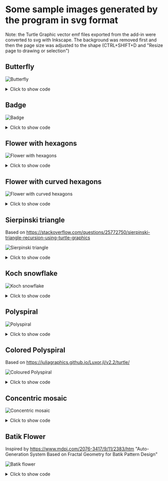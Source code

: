 # Some sample images generated by the program in svg format
Note: the Turtle Graphic vector emf files exported from the add-in were converted to svg with Inkscape. The background was removed first and then the page size was adjusted to the shape (CTRL+SHIFT+D and "Resize page to drawing or selection")


## Butterfly
![Butterfly](./turtle-graphics-butterfly.svg?raw=true)

<details>
  <summary>Click to show code</summary>
  
```VBA
Sub butterfly()
  Dim WingSize As Single, wingColors As Variant, size As Long, i As Long
  
  turtle.Reset
  turtle.DrawingMode = ttNoScreenRefresh
  turtle.TurnLeft 45
  
  wingColors = Array(ttred, ttblue, ttmagenta, ttyellow, ttgreen, ttgold)
  With turtle:
    .PenColor = ttInvisible
    For size = 100 To 50 Step -10
      
      .FillColor = wingColors(size / 10 - 5)
      .Pendown
      For i = 1 To 4
        If i > 2 Then
          WingSize = size * 0.7
        Else
          WingSize = size
        End If
        .Movecurved WingSize, WingSize / 4, ttPetalfd
        .Movecurved -WingSize, WingSize / 4, ttPetalbk
        .TurnLeft 90
      Next i
      .PenUp
    Next size
    .PointInDirection 0
    .TurnRight 17
    .FillColor = ttInvisible
    .PenColor = ttBlack
    .Pendown
    .Movecurved 100, 95, ttQuarterEllipse
    .PenUp
    .Move -100
    .TurnLeft 17 * 2
    .Pendown
    .Movecurved 100, -95, ttQuarterEllipse
    .PenUp
    .Move -100
    
  End With
End Sub

```
</details>

## Badge
![Badge](./turtle-graphics-badge.svg?raw=true)

<details>
  <summary>Click to show code</summary>
  
```VBA
Sub Badge()
  Dim points As Long, i As Long, length As Long

  points = 6
  length = 100

  With turtle
    .Clear
    .PenUp
    .PointInDirection 0
    .FillType = ttSolid
    .FillColor = ttgold
    .PenColor = ttInvisible
    .Center
    For i = 1 To points
      .Move length
      .Point
      .PenDown
      .Ellipse length / points
      .PenUp
      .Move -length
      .Turnright 360 / points / 2
      .Move length * 0.6
      .Point
      .Move -length * 0.6
      .Turnright 360 / points / 2
    Next i
    .ClosePoints
    .PenColor = ttWhite
    .PenSize = length / points / 2
    .FillColor = ttInvisible
    .PointInDirection 90
    .PenDown
    .Ellipse 2 * length * 0.6 - length / points / 3
    .PenUp
    .FontSize = length / 3
    .FontColor = ttWhite
    .FontName = "Playbill"
    .WriteText "SHERIFF"
    .Group
    .FillColor = ttInvisible
    .PenColor = ttBlack
    .PenSize = 1
  End With

  turtle.GoToXY 20, 20
End Sub  
```
</details>

## Flower with hexagons
![Flower with hexagons](./turtle-graphics-flower1.svg?raw=true)

<details>
  <summary>Click to show code</summary>
  
```VBA
Sub flower1()
  Dim j As Long, i As Long, sides As Long, petals As Long, color As ttcolors

  sides = 6
  petals = 10
  color = ttOrange
  
  With turtle
    .Center
    .Clear
    .FillColor = color
    .PenDown
    For j = 1 To petals
      .Turnright 360 / petals
      For i = 1 To sides
        .Move 300 / sides
        .Turnright 360 / sides
      Next i
    Next j
    .PenUp
    .FillColor = ttInvisible
    .PenDown
  End With
End Sub
```
</details>


## Flower with curved hexagons
![Flower with curved hexagons](./turtle-graphics-flower2.svg?raw=true)

<details>
  <summary>Click to show code</summary>
  
```VBA
Sub flower2()
  Dim j As Long, i As Long, sides As Long, petals As Long, color As ttcolors

  sides = 6
  petals = 10
  color = ttOrange
  
  With turtle
    .Center
    .Clear
    .FillColor = color
    .PenDown
    For j = 1 To petals
      .Turnright 360 / petals
      For i = 1 To sides
        .MoveCurved 300 / sides, 110 / sides, ttaxis
        .Turnright 360 / sides
      Next i
    Next j
    .PenUp
    .FillColor = ttInvisible
    .PenDown
  End With
End Sub
```
</details>



## Sierpinski triangle
Based on <https://stackoverflow.com/questions/25772750/sierpinski-triangle-recursion-using-turtle-graphics>

![Sierpinski triangle](./turtle-graphics-sierpinski.svg?raw=true)

<details>
  <summary>Click to show code</summary>
  
```VBA
Sub sierpinski(length As Long, depth As Long)
  Dim i As Integer

  With turtle
    If depth = 0 Then
      For i = 0 To 2
        .Move length
        .TurnLeft 120
      Next i
      Exit Sub
    End If
    sierpinski length / 2, depth - 1
    .Move length / 2
    sierpinski length / 2, depth - 1
    .Move -length / 2
    .TurnLeft 60
    .Move length / 2
    .Turnright 60
    sierpinski length / 2, depth - 1
    .TurnLeft 60
    .Move -length / 2
    .Turnright 60
  End With
End Sub


Sub draw_triangle()
  Dim depth As Long
  
  depth = 3

  With turtle
    .Reset
    .DrawingMode = ttNoScreenRefresh
    .FillType = ttSolid
    .FillColor = ttyellow
    .y = .y + 100
    .x = .x - 100
    sierpinski 200, depth
    .PenUp
    .FillColor = ttInvisible
  End With
End Sub
```
</details>
  

## Koch snowflake
![Koch snowflake](./turtle-graphics-koch.svg?raw=true)

<details>
  <summary>Click to show code</summary>
  
```VBA
Sub Koch(depth As Long, length As Single)
  With turtle
    If depth = 1 Then
      .Move length
      Exit Sub
    End If
    Koch depth - 1, length / 3
    .Turnleft 60
    Koch depth - 1, length / 3
    .Turnright 120
    Koch depth - 1, length / 3
    .Turnleft 60
    Koch depth - 1, length / 3
  End With
End Sub


Sub draw_snowflake()
  Dim i As Long, depth As Long
  
  depth = 5
  
  With turtle
    .Reset
    .FillType = ttSolid
    .FillColor = ttyellow
    .PenUp
    .x = .x - 100
    .y = .y - 70
    .PenDown
    For i = 1 To 3
      Koch depth, 200
      .Turnright 120
    Next i
    .PenUp
    .FillColor = ttInvisible
  End With
End Sub



```
</details>


## Polyspiral
![Polyspiral](./turtle-graphics-polyspiral.svg?raw=true)

<details>
  <summary>Click to show code</summary>
  
```VBA
sub Spiral()

  Dim length, angle, d
  Dim c

    d = 1
    
    length = 300
    angle = 89

    
    With turtle
      .Reset
      .PenDown
      .PenSize = 0.5
      .FillColor = ttSkyBlue
      Do While length > d
        .Move length
        .TurnLeft angle
        length = length - d
      Loop
      .PenUp
      .Hide
    End With
    
End Sub


```
</details>


## Colored Polyspiral

Based on <https://juliagraphics.github.io/Luxor.jl/v2.2/turtle/>

![Coloured Polyspiral](./turtle-graphics-polyspiral2.svg?raw=true)

<details>
  <summary>Click to show code</summary>
  
```VBA
Sub Spiral()
  ' Based on https://juliagraphics.github.io/Luxor.jl/v2.2/turtle/
  Dim length, angle, d
  Dim i

    d = 0.75
    
    length = 5
    angle = 89.5

    
    With turtle
      .CanvasColor = ttBlack
      .Reset
      .DrawingMode = ttNoScreenRefresh
      .Hide
      .PenSize = 1
      .PenColor = ttCyan
      For i = 1 To 400
        .PenDown
        .Move length
        .Turnright angle
        length = length + d
        .PenHueShift 1
        .PenUp
      Next i
      .Hide
    End With
    
End Sub


```
</details>


## Concentric mosaic

![Concentric mosaic](./turtle-graphics-concentric-mosaic.svg?raw=true)

<details>
  <summary>Click to show code</summary>
  
```VBA
Sub concentric()
  Dim circ As Long, segments As Long, diameter As Long, increment As Long, segment As Long
  Dim initialSegment As Single, angle As Single, newAngle As Single, levels As Long
  
  segments = 32
  diameter = 225
  increment = 20
  levels = 11
  
  With turtle
    .Reset
    .FillColor = ttCyan
    For circ = 1 To levels
      
      initialSegment = Rnd() * 240 / segments - 120 / segments
      angle = initialSegment
      If circ <> levels Then
        .FillColor = RGB(Rnd() * 255, Rnd() * 255, Rnd() * 255)
      Else
        .FillColor = ttwhite
        segments = 1
      End If
      For segment = 1 To segments
        If segment <> segments Then
          newAngle = segment * 360 / segments + Rnd() * 240 / segments - 120 / segments
        Else
          newAngle = initialSegment
        End If
        If segments <> 1 Then
          .Arc diameter, diameter, angle, newAngle, ttsector
        Else
          .Arc diameter, diameter, angle, newAngle, TTARC
        End If
        angle = newAngle
        .FillHueShift 10
      Next segment
      diameter = diameter - increment
      segments = segments - 3
    Next circ
  
  End With
End Sub


```
</details>

## Batik Flower

Inspired by <https://www.mdpi.com/2076-3417/9/11/2383/htm> "Auto-Generation System Based on Fractal Geometry for Batik Pattern Design"

![Batik flower](./turtle-graphics-batik-flower.svg?raw=true)
  
<details>
  <summary>Click to show code</summary>
  
```VBA
Sub batik_flower()
  Dim sides As Long, color As ttColors, i As Long
  Dim length As Single, R As Single, interior_sides As Long
  Dim interior_length As Single
  
  sides = 8
  R = 50
  interior_sides = 8
  
  
  interior_length = R / 1.5
  With turtle
    .Reset
    .PenUp
    .PenColor = ttInvisible
    'Pistils
    .TurnLeft 90
    .Move R
    .TurnRight 45
    .FillColor = RGB(0, 128, 0)
    .Pendown
    length = R * (2 * Sin([Pi()] / 4))
    For i = 1 To 4
      .Movecurved R / 2, 0, ttLine
      .TurnRight 90
      .Movecurved length, length, ttCusp
      .TurnRight 90
      .Movecurved R / 2, 0, ttLine
      .TurnLeft 90
    Next i
    .PenUp
    
    'Petals
    length = R * (2 * Sin([Pi()] / sides))
    .PointInDirection 90
    .Center
    .TurnLeft 360 / (2 * sides)
    .Move R
    .TurnRight 90 + 360 / (2 * sides)
    .FillColor = RGB(191, 191, 0)
    .Pendown
    For i = 1 To sides
     .Movecurved length, length / 1.5, ttHalfEllipse
     .TurnRight 360 / sides
    Next i
    .PenUp
  
    
    .TurnLeft 90 + 360 / (2 * sides)
    .Move -R


    .FillColor = ttBlack
    .TurnLeft 360 / 32
    star 16, R * 1.1
    .TurnRight 360 / 32
    .FillColor = vbWhite
   
    For i = 1 To interior_sides
        .Pendown
        .Movecurved interior_length, interior_length / 7, ttPetalfd
        .Movecurved -interior_length, interior_length / 7, ttPetalbk
        .TurnLeft 360 / interior_sides
        .PenUp
    Next i
    .Pendown
    .FillColor = ttwhite
    .PenColor = ttBlack
    .PenSize = 3
    .ellipse interior_length / 2.5
    .PenUp
    .Hide
  End With
  
  
End Sub

Sub star(ByVal points As Long, ByVal length As Single)
  Dim i As Long
  With turtle
    For i = 1 To points
        .Move length
        .Point
        .Move -length
        .TurnRight 360 / points / 2
        .Move length * 0.6
        .Point
        .Move -length * 0.6
        .TurnRight 360 / points / 2
    Next i
    .ClosePoints
  End With
End Sub

```
</details>

